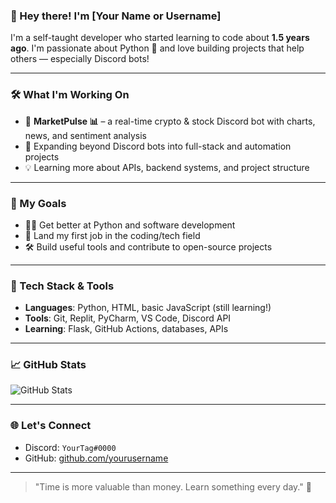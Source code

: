 ### 👋 Hey there! I'm [Your Name or Username]

I'm a self-taught developer who started learning to code about **1.5 years ago**. I'm passionate about Python 🐍 and love building projects that help others — especially Discord bots!

---

### 🛠️ What I'm Working On

- 🚀 **MarketPulse 📊** – a real-time crypto & stock Discord bot with charts, news, and sentiment analysis
- 🧠 Expanding beyond Discord bots into full-stack and automation projects
- 💡 Learning more about APIs, backend systems, and project structure

---

### 🎯 My Goals

- 👨‍💻 Get better at Python and software development
- 💼 Land my first job in the coding/tech field
- 🛠️ Build useful tools and contribute to open-source projects

---

### 🧰 Tech Stack & Tools

- **Languages**: Python, HTML, basic JavaScript (still learning!)
- **Tools**: Git, Replit, PyCharm, VS Code, Discord API
- **Learning**: Flask, GitHub Actions, databases, APIs

---

### 📈 GitHub Stats

![GitHub Stats](https://github-readme-stats.vercel.app/api?username=FreakyPython&show_icons=true&theme=radical)

---

### 🌐 Let's Connect

- Discord: `YourTag#0000`
- GitHub: [github.com/yourusername](https://github.com/FreakyPython)

---

> "Time is more valuable than money. Learn something every day." 💬
